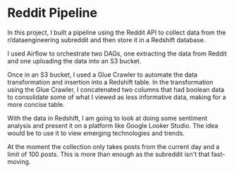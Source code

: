# Reddit Pipeline

In this project, I built a pipeline using the Reddit API to collect data from the r/dataengineering subreddit and then store it in a Redshift database.


I used Airflow to orchestrate two DAGs, one extracting the data from Reddit and one uploading the data into an S3 bucket.

Once in an S3 bucket, I used a Glue Crawler to automate the data transformation and insertion into a Redshift table. In the transformation using the Glue Crawler, I concatenated two columns that had boolean data to consolidate some of what I viewed as less informative data, making for a more concise table.

With the data in Redshift, I am going to look at doing some sentiment analysis and present it on a platform like Google Looker Studio. The idea would be to use it to view emerging technologies and trends.

At the moment the collection only takes posts from the current day and a limit of 100 posts. This is more than enough as the subreddit isn't that fast-moving.

